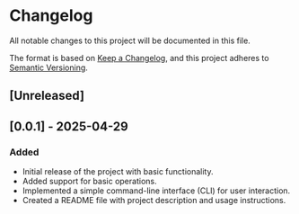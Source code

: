 # Changelog

All notable changes to this project will be documented in this file.

The format is based on [Keep a Changelog](https://keepachangelog.com/pt-BR/1.1.0/),
and this project adheres to [Semantic Versioning](https://semver.org/lang/pt-BR/).

## [Unreleased]

## [0.0.1] - 2025-04-29

### Added

- Initial release of the project with basic functionality.
- Added support for basic operations.
- Implemented a simple command-line interface (CLI) for user interaction.
- Created a README file with project description and usage instructions.
